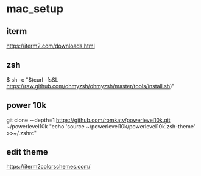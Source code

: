 # mac_setup

## iterm
https://iterm2.com/downloads.html

## zsh
$ sh -c "$(curl -fsSL https://raw.github.com/ohmyzsh/ohmyzsh/master/tools/install.sh)"
## power 10k
git clone --depth=1 https://github.com/romkatv/powerlevel10k.git ~/powerlevel10k
"echo 'source ~/powerlevel10k/powerlevel10k.zsh-theme' >>~/.zshrc"

## edit theme
https://iterm2colorschemes.com/
